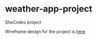 # weather-app-project

SheCodes project

Wireframe design for the project is [here](https://clairegeekie577386.invisionapp.com/freehand/Weather-App-Project-Wireframe-myaQa1eq9?dsid_h=6746b3ff4b23e988d577cb0e02efce56624d9c4a38d7a8efab1bd890e2f987ad&uid_h=fea3d4e3986c36905f0b0a27bc111a84646476e160ed9a92159dd690ae5186ea)
